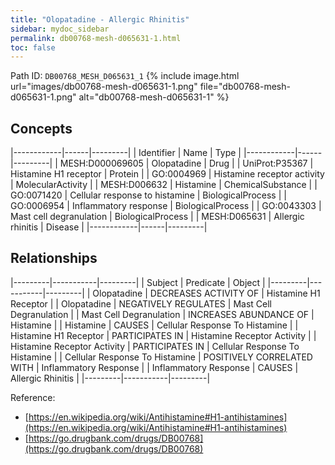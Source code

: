 ```yaml
---
title: "Olopatadine - Allergic Rhinitis"
sidebar: mydoc_sidebar
permalink: db00768-mesh-d065631-1.html
toc: false 
---
```



Path ID: `DB00768_MESH_D065631_1`
{% include image.html url="images/db00768-mesh-d065631-1.png" file="db00768-mesh-d065631-1.png" alt="db00768-mesh-d065631-1" %}

## Concepts

|------------|------|---------|
| Identifier | Name | Type    |
|------------|------|---------|
| MESH:D000069605 | Olopatadine | Drug |
| UniProt:P35367 | Histamine H1 receptor | Protein |
| GO:0004969 | Histamine receptor activity | MolecularActivity |
| MESH:D006632 | Histamine | ChemicalSubstance |
| GO:0071420 | Cellular response to histamine | BiologicalProcess |
| GO:0006954 | Inflammatory response | BiologicalProcess |
| GO:0043303 | Mast cell degranulation | BiologicalProcess |
| MESH:D065631 | Allergic rhinitis | Disease |
|------------|------|---------|

## Relationships

|---------|-----------|---------|
| Subject | Predicate | Object  |
|---------|-----------|---------|
| Olopatadine | DECREASES ACTIVITY OF | Histamine H1 Receptor |
| Olopatadine | NEGATIVELY REGULATES | Mast Cell Degranulation |
| Mast Cell Degranulation | INCREASES ABUNDANCE OF | Histamine |
| Histamine | CAUSES | Cellular Response To Histamine |
| Histamine H1 Receptor | PARTICIPATES IN | Histamine Receptor Activity |
| Histamine Receptor Activity | PARTICIPATES IN | Cellular Response To Histamine |
| Cellular Response To Histamine | POSITIVELY CORRELATED WITH | Inflammatory Response |
| Inflammatory Response | CAUSES | Allergic Rhinitis |
|---------|-----------|---------|

Reference: 
  - [https://en.wikipedia.org/wiki/Antihistamine#H1-antihistamines](https://en.wikipedia.org/wiki/Antihistamine#H1-antihistamines)
  - [https://go.drugbank.com/drugs/DB00768](https://go.drugbank.com/drugs/DB00768)
